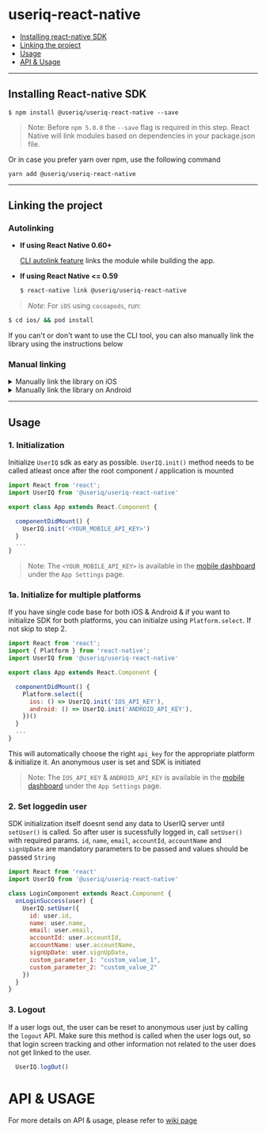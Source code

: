 # useriq-react-native

* [Installing react-native SDK](https://github.com/useriq-com/useriq-react-native#installing-react-native-sdk)
* [Linking the project](https://github.com/useriq-com/useriq-react-native#linking-the-project)
* [Usage](https://github.com/useriq-com/useriq-react-native#usage)
* [API & Usage](https://github.com/useriq-com/useriq-react-native#api--usage)

---

## Installing React-native SDK

`$ npm install @useriq/useriq-react-native --save`

> Note: Before `npm 5.0.0` the `--save` flag is required in this step. React Native will link modules based on dependencies in your package.json file.

Or in case you prefer yarn over npm, use the following command

`yarn add @useriq/useriq-react-native`

---
## Linking the project
### Autolinking
- **If using React Native 0.60+**


  [CLI autolink feature](https://github.com/react-native-community/cli/blob/master/docs/autolinking.md) links the module while building the app. 


- **If using React Native <= 0.59**


  ```bash
  $ react-native link @useriq/useriq-react-native
  ```

> *Note*:  For `iOS` using `cocoapods`, run:

```bash
$ cd ios/ && pod install
```

If you can't or don't want to use the CLI tool, you can also manually link the library using the instructions below

### Manual linking
<details>
<summary>Manually link the library on iOS</summary>

1. Install UserIQ framework via Cocoapods in the iOS folder of your app project
  
  ```ruby
  pod 'UserIQ'
  ```
  
2. Follow the [instructions in the React Native documentation](https://facebook.github.io/react-native/docs/linking-libraries-ios#manual-linking) to manually link the framework

</details>

<details>
<summary>Manually link the library on Android</summary>

1. Open up `android/app/src/main/java/[...]/MainApplication.java`

- Add `import com.useriq.rn.UserIQReactNativePackage;` to the imports at the top of the file
- Add `new UserIQReactNativePackage()` to the list returned by the `getPackages()` method

2. Append the following lines to `android/settings.gradle`:
   ```
   include ':@useriq_useriq-react-native'
   project(':@useriq_useriq-react-native').projectDir = new File(rootProject.projectDir, '../node_modules/@useriq/useriq-react-native/android')
   ```
3. Insert the following lines inside the dependencies block in `android/app/build.gradle`:
   ```
    implementation project(':@useriq_useriq-react-native')
   ```

</details>

---

## Usage

### 1. Initialization

Initialize `UserIQ` sdk as eary as possible. `UserIQ.init()` method needs to be called atleast once after the root component / application is mounted

```javascript
import React from 'react';
import UserIQ from '@useriq/useriq-react-native'

export class App extends React.Component {

  componentDidMount() {
    UserIQ.init('<YOUR_MOBILE_API_KEY>')
  }
  ...
}
```
> Note: The `<YOUR_MOBILE_API_KEY>` is available in the [mobile dashboard](https://mobile.useriq.com) under the `App Settings` page.

### 1a. Initialize for multiple platforms

If you have single code base for both iOS & Android & if you want to initialize SDK for both platforms, you can initialze using `Platform.select`. If not skip to step 2.

```javascript
import React from 'react';
import { Platform } from 'react-native';
import UserIQ from '@useriq/useriq-react-native'

export class App extends React.Component {

  componentDidMount() {
    Platform.select({
      ios: () => UserIQ.init('IOS_API_KEY'),
      android: () => UserIQ.init('ANDROID_API_KEY'),
    })()
  }
  ...
}
```

This will automatically choose the right `api_key` for the appropriate platform & initialize it. An anonymous user is set and SDK is initiated

> Note: The `IOS_API_KEY` & `ANDROID_API_KEY` is available in the [mobile dashboard](https://mobile.useriq.com) under the `App Settings` page.

### 2. Set loggedin user

SDK initialization itself doesnt send any data to UserIQ server until `setUser()` is called. So after user is sucessfully logged in, call `setUser()` with required params. `id`, `name`, `email`, `accountId`, `accountName` and `signUpDate` are mandatory parameters to be passed and values should be passed `String`

```javascript
import React from 'react'
import UserIQ from '@useriq/useriq-react-native'

class LoginComponent extends React.Component {
  onLoginSuccess(user) {
    UserIQ.setUser({
      id: user.id,
      name: user.name,
      email: user.email,
      accountId: user.accountId,
      accountName: user.accountName,
      signUpDate: user.signUpDate,
      custom_parameter_1: "custom_value_1",
      custom_parameter_2: "custom_value_2"
    })
  }
}
```

### 3. Logout
If a user logs out, the user can be reset to anonymous user just by calling the `logout` API. Make sure this method is called when the user logs out, so that login screen tracking and other information not related to the user does not get linked to the user.

```javascript
  UserIQ.logOut()
```

# API & USAGE

For more details on API & usage, please refer to [wiki page](https://github.com/useriq-com/useriq-react-native/wiki)

